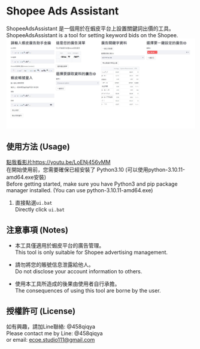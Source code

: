# Shopee Ads Assistant

ShopeeAdsAssistant 是一個用於在蝦皮平台上設置關鍵詞出價的工具。   
ShopeeAdsAssistant is a tool for setting keyword bids on the Shopee.    
![image info](./seoexample.jpg)

## 使用方法 (Usage)
[點我看影片https://youtu.be/LoENj456vMM](https://youtu.be/LoENj456vMM)   
在開始使用前，您需要確保已經安裝了 Python3.10 (可以使用python-3.10.11-amd64.exe安裝)   
Before getting started, make sure you have Python3 and pip package manager installed. (You can use python-3.10.11-amd64.exe)

1. 直接點選`ui.bat`  
Directly click `ui.bat`  


## 注意事項 (Notes)

-   本工具僅適用於蝦皮平台的廣告管理。  
This tool is only suitable for Shopee advertising management.
    
-   請勿將您的賬號信息泄露給他人。  
Do not disclose your account information to others.

-   使用本工具所造成的後果由使用者自行承擔。  
The consequences of using this tool are borne by the user.   


## 授權許可 (License)
如有興趣，請加Line聯絡: @458qiqya   
Please contact me by Line: @458qiqya  
or email: ecoe.studio111@gmail.com
